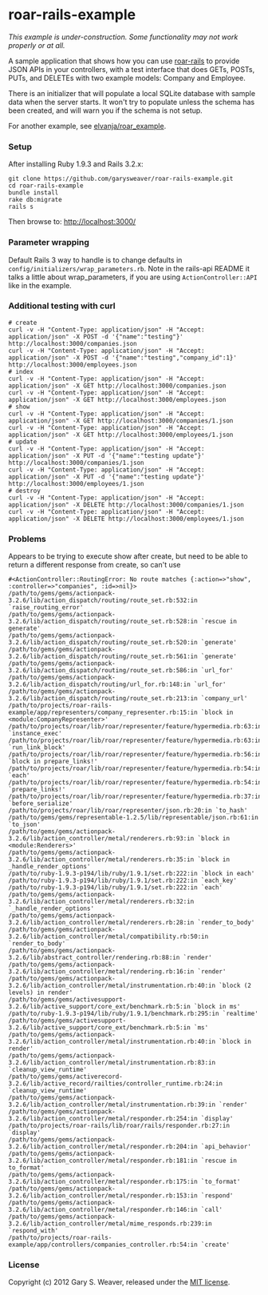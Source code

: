 roar-rails-example
=====

*This example is under-construction. Some functionality may not work properly or at all.*

A sample application that shows how you can use [roar-rails][roar-rails] to provide JSON APIs in your controllers, with a test interface that does GETs, POSTs, PUTs, and DELETEs with two example models: Company and Employee.

There is an initializer that will populate a local SQLite database with sample data when the server starts. It won't try to populate unless the schema has been created, and will warn you if the schema is not setup.

For another example, see [elvanja/roar_example][roar_example].

### Setup

After installing Ruby 1.9.3 and Rails 3.2.x:

    git clone https://github.com/garysweaver/roar-rails-example.git
    cd roar-rails-example
    bundle install
    rake db:migrate
    rails s

Then browse to: [http://localhost:3000/][localhost]

### Parameter wrapping

Default Rails 3 way to handle is to change defaults in `config/initializers/wrap_parameters.rb`. Note in the rails-api README it talks a little about wrap_parameters, if you are using `ActionController::API` like in the example.

### Additional testing with curl

    # create
    curl -v -H "Content-Type: application/json" -H "Accept: application/json" -X POST -d '{"name":"testing"}' http://localhost:3000/companies.json
    curl -v -H "Content-Type: application/json" -H "Accept: application/json" -X POST -d '{"name":"testing","company_id":1}' http://localhost:3000/employees.json
    # index
    curl -v -H "Content-Type: application/json" -H "Accept: application/json" -X GET http://localhost:3000/companies.json
    curl -v -H "Content-Type: application/json" -H "Accept: application/json" -X GET http://localhost:3000/employees.json
    # show
    curl -v -H "Content-Type: application/json" -H "Accept: application/json" -X GET http://localhost:3000/companies/1.json
    curl -v -H "Content-Type: application/json" -H "Accept: application/json" -X GET http://localhost:3000/employees/1.json
    # update
    curl -v -H "Content-Type: application/json" -H "Accept: application/json" -X PUT -d '{"name":"testing update"}' http://localhost:3000/companies/1.json
    curl -v -H "Content-Type: application/json" -H "Accept: application/json" -X PUT -d '{"name":"testing update"}' http://localhost:3000/employees/1.json
    # destroy
    curl -v -H "Content-Type: application/json" -H "Accept: application/json" -X DELETE http://localhost:3000/companies/1.json
    curl -v -H "Content-Type: application/json" -H "Accept: application/json" -X DELETE http://localhost:3000/employees/1.json

### Problems

Appears to be trying to execute show after create, but need to be able to return a different response from create, so can't use 
 
    #<ActionController::RoutingError: No route matches {:action=>"show", :controller=>"companies", :id=>nil}>
    /path/to/gems/gems/actionpack-3.2.6/lib/action_dispatch/routing/route_set.rb:532:in `raise_routing_error'
    /path/to/gems/gems/actionpack-3.2.6/lib/action_dispatch/routing/route_set.rb:528:in `rescue in generate'
    /path/to/gems/gems/actionpack-3.2.6/lib/action_dispatch/routing/route_set.rb:520:in `generate'
    /path/to/gems/gems/actionpack-3.2.6/lib/action_dispatch/routing/route_set.rb:561:in `generate'
    /path/to/gems/gems/actionpack-3.2.6/lib/action_dispatch/routing/route_set.rb:586:in `url_for'
    /path/to/gems/gems/actionpack-3.2.6/lib/action_dispatch/routing/url_for.rb:148:in `url_for'
    /path/to/gems/gems/actionpack-3.2.6/lib/action_dispatch/routing/route_set.rb:213:in `company_url'
    /path/to/projects/roar-rails-example/app/representers/company_representer.rb:15:in `block in <module:CompanyRepresenter>'
    /path/to/projects/roar/lib/roar/representer/feature/hypermedia.rb:63:in `instance_exec'
    /path/to/projects/roar/lib/roar/representer/feature/hypermedia.rb:63:in `run_link_block'
    /path/to/projects/roar/lib/roar/representer/feature/hypermedia.rb:56:in `block in prepare_links!'
    /path/to/projects/roar/lib/roar/representer/feature/hypermedia.rb:54:in `each'
    /path/to/projects/roar/lib/roar/representer/feature/hypermedia.rb:54:in `prepare_links!'
    /path/to/projects/roar/lib/roar/representer/feature/hypermedia.rb:37:in `before_serialize'
    /path/to/projects/roar/lib/roar/representer/json.rb:20:in `to_hash'
    /path/to/gems/gems/representable-1.2.5/lib/representable/json.rb:61:in `to_json'
    /path/to/gems/gems/actionpack-3.2.6/lib/action_controller/metal/renderers.rb:93:in `block in <module:Renderers>'
    /path/to/gems/gems/actionpack-3.2.6/lib/action_controller/metal/renderers.rb:35:in `block in _handle_render_options'
    /path/to/ruby-1.9.3-p194/lib/ruby/1.9.1/set.rb:222:in `block in each'
    /path/to/ruby-1.9.3-p194/lib/ruby/1.9.1/set.rb:222:in `each_key'
    /path/to/ruby-1.9.3-p194/lib/ruby/1.9.1/set.rb:222:in `each'
    /path/to/gems/gems/actionpack-3.2.6/lib/action_controller/metal/renderers.rb:32:in `_handle_render_options'
    /path/to/gems/gems/actionpack-3.2.6/lib/action_controller/metal/renderers.rb:28:in `render_to_body'
    /path/to/gems/gems/actionpack-3.2.6/lib/action_controller/metal/compatibility.rb:50:in `render_to_body'
    /path/to/gems/gems/actionpack-3.2.6/lib/abstract_controller/rendering.rb:88:in `render'
    /path/to/gems/gems/actionpack-3.2.6/lib/action_controller/metal/rendering.rb:16:in `render'
    /path/to/gems/gems/actionpack-3.2.6/lib/action_controller/metal/instrumentation.rb:40:in `block (2 levels) in render'
    /path/to/gems/gems/activesupport-3.2.6/lib/active_support/core_ext/benchmark.rb:5:in `block in ms'
    /path/to/ruby-1.9.3-p194/lib/ruby/1.9.1/benchmark.rb:295:in `realtime'
    /path/to/gems/gems/activesupport-3.2.6/lib/active_support/core_ext/benchmark.rb:5:in `ms'
    /path/to/gems/gems/actionpack-3.2.6/lib/action_controller/metal/instrumentation.rb:40:in `block in render'
    /path/to/gems/gems/actionpack-3.2.6/lib/action_controller/metal/instrumentation.rb:83:in `cleanup_view_runtime'
    /path/to/gems/gems/activerecord-3.2.6/lib/active_record/railties/controller_runtime.rb:24:in `cleanup_view_runtime'
    /path/to/gems/gems/actionpack-3.2.6/lib/action_controller/metal/instrumentation.rb:39:in `render'
    /path/to/gems/gems/actionpack-3.2.6/lib/action_controller/metal/responder.rb:254:in `display'
    /path/to/projects/roar-rails/lib/roar/rails/responder.rb:27:in `display'
    /path/to/gems/gems/actionpack-3.2.6/lib/action_controller/metal/responder.rb:204:in `api_behavior'
    /path/to/gems/gems/actionpack-3.2.6/lib/action_controller/metal/responder.rb:181:in `rescue in to_format'
    /path/to/gems/gems/actionpack-3.2.6/lib/action_controller/metal/responder.rb:175:in `to_format'
    /path/to/gems/gems/actionpack-3.2.6/lib/action_controller/metal/responder.rb:153:in `respond'
    /path/to/gems/gems/actionpack-3.2.6/lib/action_controller/metal/responder.rb:146:in `call'
    /path/to/gems/gems/actionpack-3.2.6/lib/action_controller/metal/mime_responds.rb:239:in `respond_with'
    /path/to/projects/roar-rails-example/app/controllers/companies_controller.rb:54:in `create'

### License

Copyright (c) 2012 Gary S. Weaver, released under the [MIT license][lic].

[roar-rails]: https://github.com/apotonick/roar-rails
[roar_example]: https://github.com/elvanja/roar_example
[localhost]: http://localhost:3000/
[lic]: http://github.com/garysweaver/roar-rails-example/blob/master/LICENSE
